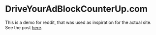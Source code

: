 # DriveYourAdBlockCounterUp.com

This is a demo for reddit, that was used as inspiration for the actual site. See the post [here](https://www.reddit.com/r/assholedesign/comments/8fmitr/why_do_people_use_adblock/dy4x2gc/).
